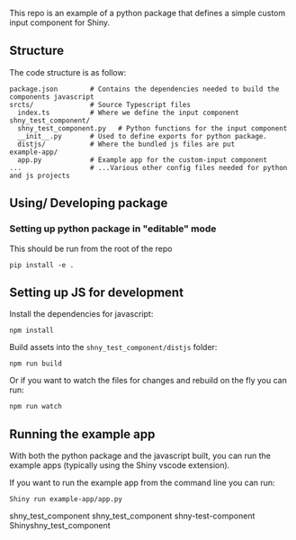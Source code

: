 This repo is an example of a python package that defines a simple custom input component for Shiny.

## Structure

The code structure is as follow:

```
package.json        # Contains the dependencies needed to build the components javascript
srcts/              # Source Typescript files
  index.ts          # Where we define the input component
shny_test_component/
  shny_test_component.py   # Python functions for the input component
  __init__.py       # Used to define exports for python package.
  distjs/           # Where the bundled js files are put
example-app/
  app.py            # Example app for the custom-input component
...                 # ...Various other config files needed for python and js projects
```

## Using/ Developing package

### Setting up python package in "editable" mode

This should be run from the root of the repo

```
pip install -e .
```

## Setting up JS for development

Install the dependencies for javascript:

```
npm install
```

Build assets into the `shny_test_component/distjs` folder:

```
npm run build
```

Or if you want to watch the files for changes and rebuild on the fly you can run:

```
npm run watch
```

## Running the example app

With both the python package and the javascript built, you can run the example apps (typically using the Shiny vscode extension).

If you want to run the example app from the command line you can run:

```
Shiny run example-app/app.py
```

shny_test_component
shny_test_component
shny-test-component
Shinyshny_test_component
